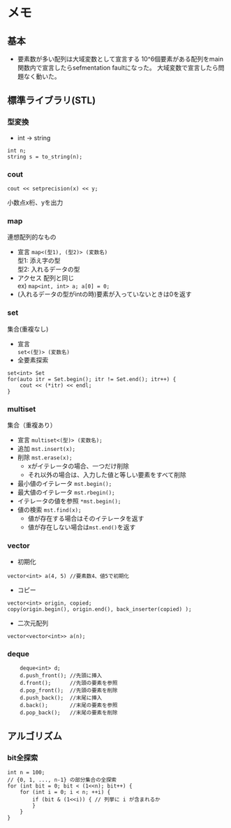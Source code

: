 # メモ
## 基本
- 要素数が多い配列は大域変数として宣言する
10^6個要素がある配列をmain関数内で宣言したらsefmentation faultになった。
大域変数で宣言したら問題なく動いた。

## 標準ライブラリ(STL)
### 型変換
- int -> string  
```
int n;
string s = to_string(n);
```
### cout
```
cout << setprecision(x) << y;
```
小数点x桁、yを出力

### map
連想配列的なもの
- 宣言
`map<(型1), (型2)> (変数名)`  
型1: 添え字の型  
型2: 入れるデータの型  
- アクセス
配列と同じ  
ex) `map<int, int> a; a[0] = 0;`
- (入れるデータの型がintの時)要素が入っていないときは0を返す

### set
集合(重複なし)
- 宣言  
`set<(型)> (変数名)`
- 全要素探索
```
set<int> Set
for(auto itr = Set.begin(); itr != Set.end(); itr++) {
    cout << (*itr) << endl;
}
```

### multiset
集合（重複あり）
- 宣言
`multiset<(型)> (変数名);`
- 追加
`mst.insert(x);`
- 削除
`mst.erase(x);`
  - xがイテレータの場合、一つだけ削除
  - それ以外の場合は、入力した値と等しい要素をすべて削除
- 最小値のイテレータ
`mst.begin();`
- 最大値のイテレータ
`mst.rbegin();`
- イテレータの値を参照
`*mst.begin();`
- 値の検索
`mst.find(x);`
  - 値が存在する場合はそのイテレータを返す
  - 値が存在しない場合は`mst.end()`を返す

### vector
- 初期化
```
vector<int> a(4, 5) //要素数4、値5で初期化
```
- コピー
```
vector<int> origin, copied;
copy(origin.begin(), origin.end(), back_inserter(copied) );
```
- 二次元配列
```
vector<vector<int>> a(n);
```

### deque
```
    deque<int> d;
    d.push_front(); //先頭に挿入
    d.front();      //先頭の要素を参照
    d.pop_front();  //先頭の要素を削除
    d.push_back();  //末尾に挿入
    d.back();       //末尾の要素を参照
    d.pop_back();   //末尾の要素を削除
```

## アルゴリズム
### bit全探索
```
int n = 100;
// {0, 1, ..., n-1} の部分集合の全探索
for (int bit = 0; bit < (1<<n); bit++) {
    for (int i = 0; i < n; ++i) {
        if (bit & (1<<i)) { // 列挙に i が含まれるか
        }
    }
}
```